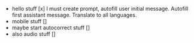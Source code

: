 - hello stuff [x]
I must create prompt, autofill user initial message. Autofill first assistant message. Translate to all languages.
- mobile stuff []
- maybe start autocorrect stuff []
- also audio stuff []